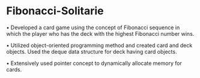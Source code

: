 # Fibonacci-Solitarie

•	Developed a card game using the concept of Fibonacci sequence in which the player who has the deck with the highest Fibonacci number wins.

•	Utilized object-oriented programming method and created card and deck objects. Used the deque data structure for deck having card objects.

•	Extensively used pointer concept to dynamically allocate memory for cards.
